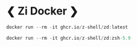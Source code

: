 # ❮ Zi Docker ❯

```verilog
docker run --rm -it ghcr.io/z-shell/zd:latest
```

```verilog
docker run --rm -it ghcr.io/z-shell/zd:zsh-5.9
```

